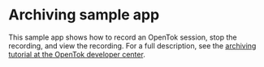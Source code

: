 Archiving sample app
====================

This sample app shows how to record an OpenTok session, stop the recording, and view the recording.
For a full description, see the [archiving tutorial at the OpenTok developer
center](https://tokbox.com/developer/tutorials/ios/basic-video-chat/).
